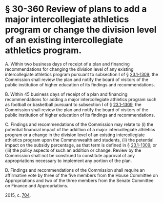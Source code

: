 # § 30-360 Review of plans to add a major intercollegiate athletics program or change the division level of an existing intercollegiate athletics program.

<p>A. Within two business days of receipt of a plan and financing recommendations for changing the division level of any existing intercollegiate athletics program pursuant to subsection I of § <a href='/vacode/23.1-1309/'>23.1-1309</a>, the Commission shall review the plan and notify the board of visitors of the public institution of higher education of its findings and recommendations.</p><p>B. Within 45 business days of receipt of a plan and financing recommendations for adding a major intercollegiate athletics program such as football or basketball pursuant to subsection I of § <a href='/vacode/23.1-1309/'>23.1-1309</a>, the Commission shall review the plan and notify the board of visitors of the public institution of higher education of its findings and recommendations.</p><p>C. Findings and recommendations of the Commission may relate to (i) the potential financial impact of the addition of a major intercollegiate athletics program or a change in the division level of an existing intercollegiate athletics program upon the Commonwealth and students, (ii) the potential impact on the subsidy percentage, as that term is defined in § <a href='/vacode/23.1-1309/'>23.1-1309</a>, or (iii) the policy aspects of such an addition or change. Review by the Commission shall not be construed to constitute approval of any appropriations necessary to implement any portion of the plan.</p><p>D. Findings and recommendations of the Commission shall require an affirmative vote by three of the five members from the House Committee on Appropriations and two of the three members from the Senate Committee on Finance and Appropriations.</p><p>2015, c. <a href='http://lis.virginia.gov/cgi-bin/legp604.exe?151+ful+CHAP0704'>704</a>.</p>